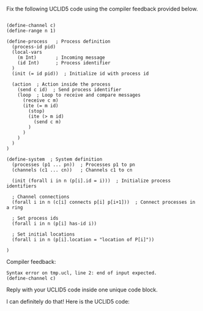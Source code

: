 
Fix the following UCLID5 code using the compiler feedback provided below.

```

(define-channel c)
(define-range n 1)

(define-process   ; Process definition
  (process-id pid)
  (local-vars
    (m Int)       ; Incoming message
    (id Int)      ; Process identifier
  )
  (init (= id pid))  ; Initialize id with process id

  (action  ; Action inside the process
    (send c id)  ; Send process identifier
    (loop  ; Loop to receive and compare messages
      (receive c m)
      (ite (= m id)
        (stop)
        (ite (> m id)
          (send c m)
        )
      )
    )
  )
)

(define-system  ; System definition
  (processes (p1 ... pn))  ; Processes p1 to pn
  (channels (c1 ... cn))   ; Channels c1 to cn

  (init (forall i in n (p[i].id = i)))  ; Initialize process identifiers

  ; Channel connections
  (forall i in n (c[i] connects p[i] p[i+1]))  ; Connect processes in a ring

  ; Set process ids
  (forall i in n (p[i] has-id i))

  ; Set initial locations
  (forall i in n (p[i].location = "location of P[i]"))

)
```

Compiler feedback:

```
Syntax error on tmp.ucl, line 2: end of input expected.
(define-channel c)

```
Reply with your UCLID5 code inside one unique code block.

I can definitely do that! Here is the UCLID5 code:
```

